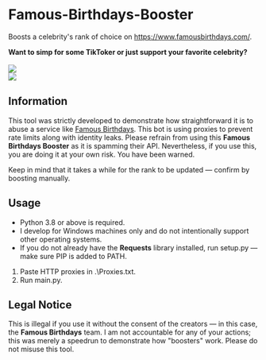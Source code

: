 # Famous-Birthdays-Booster
Boosts a celebrity's rank of choice on https://www.famousbirthdays.com/.

**Want to simp for some TikToker or just support your favorite celebrity?**<br><br>
![](https://i.imgur.com/raC2IIt.png)<br>
![](https://i.imgur.com/Q3H83qk.png)

## Information
This tool was strictly developed to demonstrate how straightforward it is to abuse a service like [Famous Birthdays](https://www.famousbirthdays.com/). This bot is using proxies to prevent rate limits along with identity leaks. Please refrain from using this **Famous Birthdays Booster** as it is spamming their API. Nevertheless, if you use this, you are doing it at your own risk. You have been warned.

Keep in mind that it takes a while for the rank to be updated — confirm by boosting manually.

## Usage
- Python 3.8 or above is required.
- I develop for Windows machines only and do not intentionally support other operating systems.
- If you do not already have the **Requests** library installed, run setup.py — make sure PIP is added to PATH.
1. Paste HTTP proxies in .\Proxies.txt.
2. Run main.py.

## Legal Notice
This is illegal if you use it without the consent of the creators — in this case, the **Famous Birthdays** team. I am not accountable for any of your actions; this was merely a speedrun to demonstrate how "boosters" work. Please do not misuse this tool.
